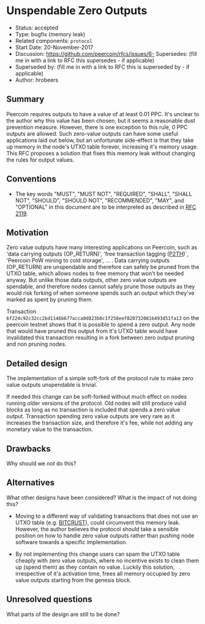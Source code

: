 # Unspendable Zero Outputs

- Status: accepted
- Type: bugfix (memory leak)
- Related components: `protocol`
- Start Date: 20-November-2017
- Discussion: https://github.com/peercoin/rfcs/issues/6- Supersedes: (fill me in with a link to RFC this supersedes - if applicable)
- Superseded by: (fill me in with a link to RFC this is superseded by - if applicable)
- Author: hrobeers

## Summary

Peercoin requires outputs to have a value of at least 0.01 PPC.
It's unclear to the author why this value has been chosen, but it seems a reasonable dust prevention measure.
However, there is one exception to this rule, 0 PPC outputs are allowed.
Such zero-value outputs can have some useful applications laid out below, but an unfortunate side-effect is that they take up memory in the node's UTXO table forever, increasing it's memory usage.
This RFC proposes a solution that fixes this memory leak without changing the rules for output values.


## Conventions
- The key words "MUST", "MUST NOT", "REQUIRED", "SHALL", "SHALL NOT", "SHOULD", "SHOULD NOT", "RECOMMENDED", "MAY", and "OPTIONAL" in this document are to be interpreted as described in [RFC 2119](http://tools.ietf.org/html/rfc2119).


## Motivation

Zero value outputs have many interesting applications on Peercoin, such as 'data carrying outputs (OP_RETURN)', 'free transaction tagging ([P2TH](https://peerassets.github.io/P2TH/))`, 'Peercoin PoW mining to cold storage', ... .
Data carrying outputs (OP_RETURN) are unspendable and therefore can safely be pruned from the UTXO table, which allows nodes to free memory that won't be needed anyway.
But unlike those data outputs, other zero value outputs are spendable, and therefore nodes cannot safely prune those outputs as they would risk forking of when someone spends such an output which they've marked as spent by pruning them.

Transaction `6f224c92c32cc2bd1146b677acca0d823b6c1f258eef820732081b493d51fa13` on the peercoin testnet shows that it is possible to spend a zero output.
Any node that would have pruned this output from it's UTXO table would have invalidated this transaction resulting in a fork between zero output pruning and non pruning nodes.


## Detailed design

The implementation of a simple soft-fork of the protocol rule to make zero value outputs unspendable is trivial.

If needed this change can be soft-forked without much effect on nodes running older versions of the protocol.
Old nodes will still produce valid blocks as long as no transaction is included that spends a zero value output.
Transaction spending zero value outputs are very rare as it increases the transaction size, and therefore it's fee, while not adding any monetary value to the transaction.

## Drawbacks

Why should we *not* do this?

## Alternatives

What other designs have been considered? What is the impact of not doing this?

- Moving to a different way of validating transactions that does not use an UTXO table (e.g. [BITCRUST](https://bitcrust.org/)), could circumvent this memory leak. However, the author believes the protocol should take a sensible position on how to handle zero value outputs rather than pushing node software towards a specific implementation.

- By not implementing this change users can spam the UTXO table cheaply with zero value outputs, where no incentive exists to clean them up (spend them) as they contain no value. Luckily this solution, irrespective of it's activation time, frees all memory occupied by zero value outputs starting from the genesis block.

## Unresolved questions

What parts of the design are still to be done?

